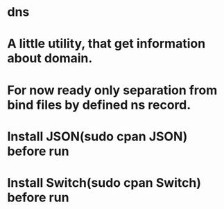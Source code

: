 # dns
# A little utility, that get information about domain.
# For now ready only separation from bind files by defined ns record.
# Install JSON(sudo cpan JSON) before run
# Install Switch(sudo cpan Switch) before run
